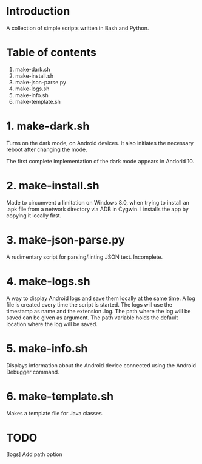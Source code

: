 # Introduction

A collection of simple scripts written in Bash and Python.

# Table of contents

1. make-dark.sh
2. make-install.sh
3. make-json-parse.py
4. make-logs.sh
5. make-info.sh
6. make-template.sh

# 1. make-dark.sh

Turns on the dark mode, on Android devices. It also initiates the
necessary reboot after changing the mode.

The first complete implementation of the dark mode appears in Andorid 10.

# 2. make-install.sh

Made to circumvent a limitation on Windows 8.0, when trying to install an
.apk file from a network directory via ADB in Cygwin.
I installs the app by copying it locally first.

# 3. make-json-parse.py

A rudimentary script for parsing/linting JSON text. Incomplete.

# 4. make-logs.sh

A way to display Android logs and save them locally at the same time.
A log file is created every time the script is started. The logs will use
the timestamp as name and the extension .log.
The path where the log will be saved can be given as argument. The path
variable holds the default location where the log will be saved.

# 5. make-info.sh

Displays information about the Android device connected using the Android
Debugger command.

# 6. make-template.sh

Makes a template file for Java classes.

# TODO

[logs] Add path option
